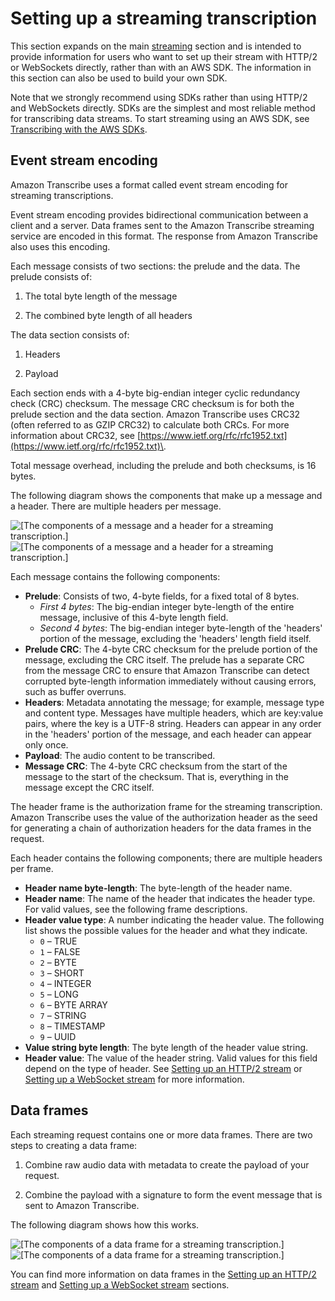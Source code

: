 # Setting up a streaming transcription<a name="streaming-setting-up"></a>

This section expands on the main [streaming](streaming.md) section and is intended to provide information for users who want to set up their stream with HTTP/2 or WebSockets directly, rather than with an AWS SDK\. The information in this section can also be used to build your own SDK\.

Note that we strongly recommend using SDKs rather than using HTTP/2 and WebSockets directly\. SDKs are the simplest and most reliable method for transcribing data streams\. To start streaming using an AWS SDK, see [Transcribing with the AWS SDKs](getting-started-sdk.md)\. 

## Event stream encoding<a name="streaming-event-stream"></a>

Amazon Transcribe uses a format called event stream encoding for streaming transcriptions\.

Event stream encoding provides bidirectional communication between a client and a server\. Data frames sent to the Amazon Transcribe streaming service are encoded in this format\. The response from Amazon Transcribe also uses this encoding\.

Each message consists of two sections: the prelude and the data\. The prelude consists of:

1. The total byte length of the message

1. The combined byte length of all headers

The data section consists of:

1. Headers

1. Payload

Each section ends with a 4\-byte big\-endian integer cyclic redundancy check \(CRC\) checksum\. The message CRC checksum is for both the prelude section and the data section\. Amazon Transcribe uses CRC32 \(often referred to as GZIP CRC32\) to calculate both CRCs\. For more information about CRC32, see [https://www.ietf.org/rfc/rfc1952.txt](https://www.ietf.org/rfc/rfc1952.txt)\.

Total message overhead, including the prelude and both checksums, is 16 bytes\.

The following diagram shows the components that make up a message and a header\. There are multiple headers per message\.

![\[The components of a message and a header for a streaming transcription.\]](http://docs.aws.amazon.com/transcribe/latest/dg/images/frame-diagram-frame-overview.png)![\[The components of a message and a header for a streaming transcription.\]](http://docs.aws.amazon.com/transcribe/latest/dg/)

Each message contains the following components:
+ **Prelude**: Consists of two, 4\-byte fields, for a fixed total of 8 bytes\.
  + *First 4 bytes*: The big\-endian integer byte\-length of the entire message, inclusive of this 4\-byte length field\.
  + *Second 4 bytes*: The big\-endian integer byte\-length of the 'headers' portion of the message, excluding the 'headers' length field itself\.
+ **Prelude CRC**: The 4\-byte CRC checksum for the prelude portion of the message, excluding the CRC itself\. The prelude has a separate CRC from the message CRC to ensure that Amazon Transcribe can detect corrupted byte\-length information immediately without causing errors, such as buffer overruns\.
+ **Headers**: Metadata annotating the message; for example, message type and content type\. Messages have multiple headers, which are key:value pairs, where the key is a UTF\-8 string\. Headers can appear in any order in the 'headers' portion of the message, and each header can appear only once\.
+ **Payload**: The audio content to be transcribed\.
+ **Message CRC**: The 4\-byte CRC checksum from the start of the message to the start of the checksum\. That is, everything in the message except the CRC itself\.

The header frame is the authorization frame for the streaming transcription\. Amazon Transcribe uses the value of the authorization header as the seed for generating a chain of authorization headers for the data frames in the request\.

Each header contains the following components; there are multiple headers per frame\.
+ **Header name byte\-length**: The byte\-length of the header name\.
+ **Header name**: The name of the header that indicates the header type\. For valid values, see the following frame descriptions\.
+ **Header value type**: A number indicating the header value\. The following list shows the possible values for the header and what they indicate\.
  + `0` – TRUE
  + `1` – FALSE
  + `2` – BYTE
  + `3` – SHORT
  + `4` – INTEGER
  + `5` – LONG
  + `6` – BYTE ARRAY
  + `7` – STRING
  + `8` – TIMESTAMP
  + `9` – UUID
+ **Value string byte length**: The byte length of the header value string\.
+ **Header value**: The value of the header string\. Valid values for this field depend on the type of header\. See [Setting up an HTTP/2 stream](streaming-http2.md) or [Setting up a WebSocket stream](streaming-websocket.md) for more information\.

## Data frames<a name="streaming-data-frames"></a>

Each streaming request contains one or more data frames\. There are two steps to creating a data frame:

1. Combine raw audio data with metadata to create the payload of your request\.

1. Combine the payload with a signature to form the event message that is sent to Amazon Transcribe\.

The following diagram shows how this works\.

![\[The components of a data frame for a streaming transcription.\]](http://docs.aws.amazon.com/transcribe/latest/dg/images/streaming10.png)![\[The components of a data frame for a streaming transcription.\]](http://docs.aws.amazon.com/transcribe/latest/dg/)

You can find more information on data frames in the [Setting up an HTTP/2 stream](streaming-http2.md) and [Setting up a WebSocket stream](streaming-websocket.md) sections\.